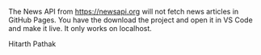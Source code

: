 The News API from https://newsapi.org will not fetch news articles in GitHub Pages. You have the download the project and open it in VS Code and make it live. It only works on localhost.

Hitarth Pathak
